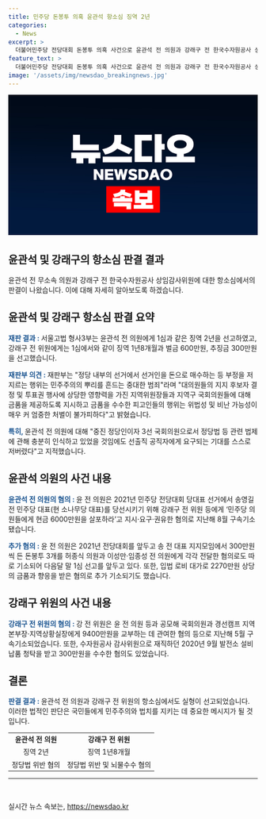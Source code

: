 ```yaml
---
title: 민주당 돈봉투 의혹 윤관석 항소심 징역 2년
categories:
  - News
excerpt: >
  더불어민주당 전당대회 돈봉투 의혹 사건으로 윤관석 전 의원과 강래구 전 한국수자원공사 상임감사위원이 항소심에서 실형이 확정됐다. 서울고법 형사3부는 윤 의원에게 징역 2년, 강 위원에게 징역 1년8개월과 벌금 등을 선고했다. 재판부는 뇌물수수 행위를 민주주의를 흔드는 중대한 범죄로 규정하고, 윤 의원에게는 공직자로서의 책임을 강조했다. 추가로 윤 의원은 다른 혐의로도 기소되어 1심 선고가 예정돼 있다.
feature_text: >
  더불어민주당 전당대회 돈봉투 의혹 사건으로 윤관석 전 의원과 강래구 전 한국수자원공사 상임감사위원이 항소심에서 실형이 확정됐다. 서울고법 형사3부는 윤 의원에게 징역 2년, 강 위원에게 징역 1년8개월과 벌금 등을 선고했다. 재판부는 뇌물수수 행위를 민주주의를 흔드는 중대한 범죄로 규정하고, 윤 의원에게는 공직자로서의 책임을 강조했다. 추가로 윤 의원은 다른 혐의로도 기소되어 1심 선고가 예정돼 있다.
image: '/assets/img/newsdao_breakingnews.jpg'
---
```


<p><img src="/assets/img/newsdao_breakingnews.jpg" alt="koreaapp 속보" /></p>

<h2>윤관석 및 강래구의 항소심 판결 결과</h2>

<p data-ke-size="size16">윤관석 전 무소속 의원과 강래구 전 한국수자원공사 상임감사위원에 대한 항소심에서의 판결이 나왔습니다. 이에 대해 자세히 알아보도록 하겠습니다.</p>

<h2 data-ke-size="size26">윤관석 및 강래구 항소심 판결 요약</h2>

<p><b><span style="color: #1a5490;">재판 결과 : </span></b>서울고법 형사3부는 윤관석 전 의원에게 1심과 같은 징역 2년을 선고하였고, 강래구 전 위원에게는 1심에서와 같이 징역 1년8개월과 벌금 600만원, 추징금 300만원을 선고했습니다.</p>

<p><b><span style="color: #1a5490;">재판부 의견 : </span></b>재판부는 "정당 내부의 선거에서 선거인을 돈으로 매수하는 등 부정을 저지르는 행위는 민주주의의 뿌리를 흔드는 중대한 범죄"라며 "대의원들의 지지 후보자 결정 및 투표권 행사에 상당한 영향력을 가진 지역위원장들과 지역구 국회의원들에 대해 금품을 제공하도록 지시하고 금품을 수수한 피고인들의 행위는 위법성 및 비난 가능성이 매우 커 엄중한 처벌이 불가피하다"고 밝혔습니다.</p>

<p><b><span style="color: #1a5490;">특히, </span></b>윤관석 전 의원에 대해 "중진 정당인이자 3선 국회의원으로서 정당법 등 관련 법제에 관해 충분히 인식하고 있었을 것임에도 선출직 공직자에게 요구되는 기대를 스스로 저버렸다"고 지적했습니다.</p>

<h2 data-ke-size="size26">윤관석 의원의 사건 내용</h2>

<p><b><span style="color: #1a5490;">윤관석 전 의원의 혐의 : </span></b>윤 전 의원은 2021년 민주당 전당대회 당대표 선거에서 송영길 전 민주당 대표(현 소나무당 대표)를 당선시키기 위해 강래구 전 위원 등에게 ‘민주당 의원들에게 현금 6000만원을 살포하라’고 지시·요구·권유한 혐의로 지난해 8월 구속기소됐습니다.</p>

<p><b><span style="color: #1a5490;">추가 혐의 : </span></b>윤 전 의원은 2021년 전당대회를 앞두고 송 전 대표 지지모임에서 300만원씩 든 돈봉투 3개를 허종식 의원과 이성만·임종성 전 의원에게 각각 전달한 혐의로도 따로 기소되어 다음달 말 1심 선고를 앞두고 있다. 또한, 입법 로비 대가로 2270만원 상당의 금품과 향응을 받은 혐의로 추가 기소되기도 했습니다.</p>

<h2 data-ke-size="size26">강래구 위원의 사건 내용</h2>

<p><b><span style="color: #1a5490;">강래구 전 위원의 혐의 : </span></b>강 전 위원은 윤 전 의원 등과 공모해 국회의원과 경선캠프 지역본부장·지역상황실장에게 9400만원을 교부하는 데 관여한 혐의 등으로 지난해 5월 구속기소되었습니다. 또한, 수자원공사 감사위원으로 재직하던 2020년 9월 발전소 설비 납품 청탁을 받고 300만원을 수수한 혐의도 있었습니다.</p>

<h2 data-ke-size="size26">결론</h2>

<p><b><span style="color: #1a5490;">판결 결과 : </span></b>윤관석 전 의원과 강래구 전 위원의 항소심에서도 실형이 선고되었습니다. 이러한 법적인 판단은 국민들에게 민주주의와 법치를 지키는 데 중요한 메시지가 될 것입니다.</p>

<table>
    <tbody>
        <tr>
            <td style="text-align: center; height: 17px;"><b>윤관석 전 의원</b></td>
            <td style="text-align: center; height: 17px;"><b>강래구 전 위원</b></td>
        </tr>
        <tr>
            <td style="text-align: center; height: 17px;">징역 2년</td>
            <td style="text-align: center; height: 17px;">징역 1년8개월</td>
        </tr>
        <tr>
            <td style="text-align: center; height: 17px;">정당법 위반 혐의</td>
            <td style="text-align: center; height: 17px;">정당법 위반 및 뇌물수수 혐의</td>
        </tr>
    </tbody>
</table>

<hr>

<p data-ke-size="size16">&nbsp;</p>
실시간 뉴스 속보는, <a href="https://newsdao.kr" rel="dofollow">https://newsdao.kr</a>


